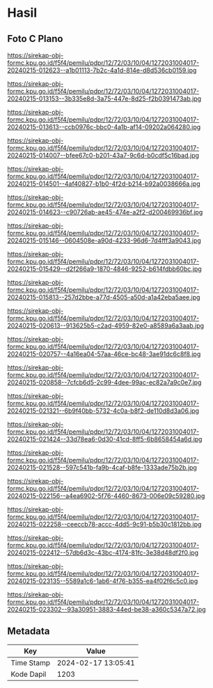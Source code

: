 # Hasil

## Foto C Plano

https://sirekap-obj-formc.kpu.go.id/f5f4/pemilu/pdpr/12/72/03/10/04/1272031004017-20240215-012623--a1b01113-7b2c-4a1d-814e-d8d536cb0159.jpg

https://sirekap-obj-formc.kpu.go.id/f5f4/pemilu/pdpr/12/72/03/10/04/1272031004017-20240215-013153--3b335e8d-3a75-447e-8d25-f2b0391473ab.jpg

https://sirekap-obj-formc.kpu.go.id/f5f4/pemilu/pdpr/12/72/03/10/04/1272031004017-20240215-013613--ccb0976c-bbc0-4a1b-af14-09202a064280.jpg

https://sirekap-obj-formc.kpu.go.id/f5f4/pemilu/pdpr/12/72/03/10/04/1272031004017-20240215-014007--bfee67c0-b201-43a7-9c6d-b0cdf5c16bad.jpg

https://sirekap-obj-formc.kpu.go.id/f5f4/pemilu/pdpr/12/72/03/10/04/1272031004017-20240215-014501--4af40827-b1b0-4f2d-b214-b92a0038666a.jpg

https://sirekap-obj-formc.kpu.go.id/f5f4/pemilu/pdpr/12/72/03/10/04/1272031004017-20240215-014623--c90726ab-ae45-474e-a2f2-d200469936bf.jpg

https://sirekap-obj-formc.kpu.go.id/f5f4/pemilu/pdpr/12/72/03/10/04/1272031004017-20240215-015146--0604508e-a90d-4233-96d6-7d4fff3a9043.jpg

https://sirekap-obj-formc.kpu.go.id/f5f4/pemilu/pdpr/12/72/03/10/04/1272031004017-20240215-015429--d2f266a9-1870-4846-9252-b614fdbb60bc.jpg

https://sirekap-obj-formc.kpu.go.id/f5f4/pemilu/pdpr/12/72/03/10/04/1272031004017-20240215-015813--257d2bbe-a77d-4505-a50d-a1a42eba5aee.jpg

https://sirekap-obj-formc.kpu.go.id/f5f4/pemilu/pdpr/12/72/03/10/04/1272031004017-20240215-020613--913625b5-c2ad-4959-82e0-a8589a6a3aab.jpg

https://sirekap-obj-formc.kpu.go.id/f5f4/pemilu/pdpr/12/72/03/10/04/1272031004017-20240215-020757--4a16ea04-57aa-46ce-bc48-3ae91dc6c8f8.jpg

https://sirekap-obj-formc.kpu.go.id/f5f4/pemilu/pdpr/12/72/03/10/04/1272031004017-20240215-020858--7cfcb6d5-2c99-4dee-99ac-ec82a7a9c0e7.jpg

https://sirekap-obj-formc.kpu.go.id/f5f4/pemilu/pdpr/12/72/03/10/04/1272031004017-20240215-021321--6b9f40bb-5732-4c0a-b8f2-de110d8d3a06.jpg

https://sirekap-obj-formc.kpu.go.id/f5f4/pemilu/pdpr/12/72/03/10/04/1272031004017-20240215-021424--33d78ea6-0d30-41cd-8ff5-6b8658454a6d.jpg

https://sirekap-obj-formc.kpu.go.id/f5f4/pemilu/pdpr/12/72/03/10/04/1272031004017-20240215-021528--597c541b-fa9b-4caf-b8fe-1333ade75b2b.jpg

https://sirekap-obj-formc.kpu.go.id/f5f4/pemilu/pdpr/12/72/03/10/04/1272031004017-20240215-022156--a4ea6902-5f76-4460-8673-006e09c59280.jpg

https://sirekap-obj-formc.kpu.go.id/f5f4/pemilu/pdpr/12/72/03/10/04/1272031004017-20240215-022258--ceeccb78-accc-4dd5-9c91-b5b30c1812bb.jpg

https://sirekap-obj-formc.kpu.go.id/f5f4/pemilu/pdpr/12/72/03/10/04/1272031004017-20240215-022412--57db6d3c-43bc-4174-81fc-3e38d48df2f0.jpg

https://sirekap-obj-formc.kpu.go.id/f5f4/pemilu/pdpr/12/72/03/10/04/1272031004017-20240215-023135--5589a1c6-1ab6-4f76-b355-ea4f02f6c5c0.jpg

https://sirekap-obj-formc.kpu.go.id/f5f4/pemilu/pdpr/12/72/03/10/04/1272031004017-20240215-023302--93a30951-3883-44ed-be38-a360c5347a72.jpg


## Metadata

| Key        | Value               |
| ---------- | ------------------- |
| Time Stamp | 2024-02-17 13:05:41 |
| Kode Dapil | 1203                |



